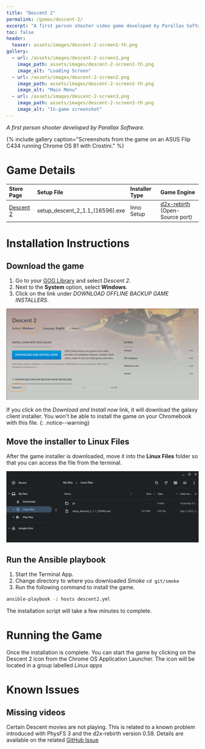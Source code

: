 ```yaml
---
title: "Descent 2"
permalink: /games/descent-2/
excerpt: "A first person shooter video game developed by Parallax Software."
toc: false
header:
  teaser: assets/images/descent-2-screen1-th.png
gallery:
  - url: /assets/images/descent-2-screen1.png
    image_path: assets/images/descent-2-screen1-th.png
    image_alt: "Loading Screen"
  - url: /assets/images/descent-2-screen2.png
    image_path: assets/images/descent-2-screen2-th.png
    image_alt: "Main Menu"
  - url: /assets/images/descent-2-screen3.png
    image_path: assets/images/descent-2-screen3-th.png
    image_alt: "In-game screenshot"
---
```


*A first person shooter developed by Parallax Software.*

{% include gallery caption="Screenshots from the game on an ASUS Flip C434 running Chrome OS 81 with Crostini." %}

# Game Details

| Store Page | Setup File | Installer Type | Game Engine |
|:--|:--|:--|:--|
| [Descent 2 <i class="fas fa-external-link-alt"></i>](https://gog.com/game/descent_2) | setup\_descent\_2\_1.1\_\(16596\).exe | Inno Setup |[d2x-rebirth <i class="fas fa-external-link-alt"></i>](https://www.dxx-rebirth.com) (Open-Source port) |

# Installation Instructions

## Download the game

1. Go to your [GOG Library](https://www.gog.com/en/account) and select *Descent 2*.
2. Next to the **System** option, select **Windows**.
3. Click on the link under *DOWNLOAD OFFLINE BACKUP GAME INSTALLERS*.

![Descent 2 Download page](/assets/images/descent-2-download.png)

If you click on the *Download and Install now* link, it will download the galaxy client installer.  You won't be able to install the game on your Chromebook with this file.
{: .notice--warning}

## Move the installer to Linux Files

After the game installer is downloaded, move it into the **Linux Files** folder so that you can access the file from the terminal.

![Descent 2 installer files](/assets/images/descent-2-files.png)

## Run the Ansible playbook

1. Start the Terminal App.
2. Change directory to where you downloaded *Smoke* `cd git/smoke`
3. Run the following command to install the game.

~~~bash
ansible-playbook -i hosts descent2.yml
~~~

The installation script will take a few minutes to complete.

# Running the Game

Once the installation is complete.  You can start the game by clicking on the Descent 2 icon from the Chrome OS Application Launcher.  The icon will be located in a group labelled *Linux apps*

# Known Issues

## Missing videos

Certain Descent movies are not playing.  This is related to a known problem introduced with PhysFS 3 and the d2x-rebirth version 0.58.  Details are available on the related [GitHub Issue <i class="fas fa-external-link-alt"></i>](https://github.com/dxx-rebirth/dxx-rebirth/issues/379)
